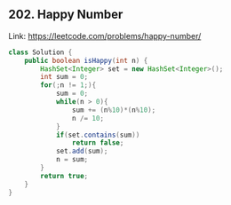 ## 202. Happy Number
Link: https://leetcode.com/problems/happy-number/

```java
class Solution {
    public boolean isHappy(int n) {
        HashSet<Integer> set = new HashSet<Integer>();
        int sum = 0;
        for(;n != 1;){
            sum = 0;
            while(n > 0){
                sum += (n%10)*(n%10);
                n /= 10;
            }
            if(set.contains(sum))
                return false;
            set.add(sum);
            n = sum;
        }
        return true;
    }
}

```